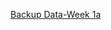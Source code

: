 [Backup Data-Week 1a](https://drive.google.com/drive/folders/1HVYc7-7nrBoxRSYnS1E62oq_mk2p_EVT?usp=sharing)
